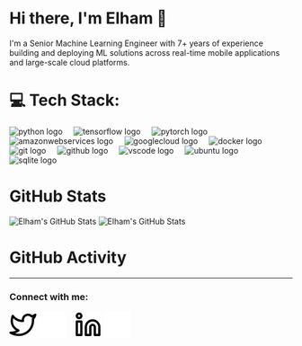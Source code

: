 # Hi there, I'm Elham 👋 

I'm a Senior Machine Learning Engineer with 7+ years of experience building and deploying ML solutions across real-time mobile applications and large-scale cloud platforms.


# 💻 Tech Stack:
<div align="left">
  <img src="https://img.shields.io/badge/Python-3776AB?logo=python&logoColor=white&style=for-the-badge" height="40" alt="python logo"  />
  <img width="12" />
  <img src="https://img.shields.io/badge/TensorFlow-FF6F00?logo=tensorflow&logoColor=black&style=for-the-badge" height="40" alt="tensorflow logo"  />
  <img width="12" />
  <img src="https://img.shields.io/badge/PyTorch-EE4C2C?logo=pytorch&logoColor=white&style=for-the-badge" height="40" alt="pytorch logo"  />
  <img width="12" />
  <img src="https://img.shields.io/badge/Amazon AWS-232F3E?logo=amazonwebservices&logoColor=FF9900&style=for-the-badge" height="40" alt="amazonwebservices logo"  />
  <img width="12" />
  <img src="https://img.shields.io/badge/Google Cloud-4285F4?logo=googlecloud&logoColor=white&style=for-the-badge" height="40" alt="googlecloud logo"  />
  <img width="12" />
  <img src="https://img.shields.io/badge/Docker-2496ED?logo=docker&logoColor=white&style=for-the-badge" height="40" alt="docker logo"  />
  <img width="12" />
  <img src="https://img.shields.io/badge/Git-F05032?logo=git&logoColor=white&style=for-the-badge" height="40" alt="git logo"  />
  <img width="12" />
  <img src="https://img.shields.io/badge/GitHub-181717?logo=github&logoColor=white&style=for-the-badge" height="40" alt="github logo"  />
  <img width="12" />
  <img src="https://img.shields.io/badge/Visual Studio Code-007ACC?logo=visualstudiocode&logoColor=white&style=for-the-badge" height="40" alt="vscode logo"  />
  <img width="12" />
  <img src="https://img.shields.io/badge/Ubuntu-E95420?logo=ubuntu&logoColor=white&style=for-the-badge" height="40" alt="ubuntu logo"  />
  <img width="12" />
  <img src="https://img.shields.io/badge/SQLite-003B57?logo=sqlite&logoColor=white&style=for-the-badge" height="40" alt="sqlite logo"  />
</div>


# GitHub Stats
<img alt="Elham's GitHub Stats" src="https://github-readme-stats-git-master-ellies-projects-babd877f.vercel.app/api?username=ellie-ei&show_icons=true&theme=transparent" />

<img alt="Elham's GitHub Stats" src="https://github-readme-stats-git-master-ellies-projects-babd877f.vercel.app/api/top-langs/?username=ellie-ei&layout=compact&&langs_count=8" />

[twitter]: https://twitter.com/ElhamIdeli
[linkedin]: https://www.linkedin.com/in/elham-ideli-9698987a/

# GitHub Activity
<!--START_SECTION:activity-->
<!--END_SECTION:activity-->

----
### Connect with me:

[![website](./img/twitter-light.svg)](https://twitter.com/elhamideli#gh-light-mode-only)
[![website](./img/twitter-dark.svg)](https://twitter.com/elhamideli#gh-dark-mode-only)
&nbsp;&nbsp;
[![website](./img/linkedin-light.svg)](https://www.linkedin.com/in/elham-ideli-9698987a/#gh-light-mode-only)
[![website](./img/linkedin-dark.svg)](https://www.linkedin.com/in/elham-ideli-9698987a/#gh-dark-mode-only)
